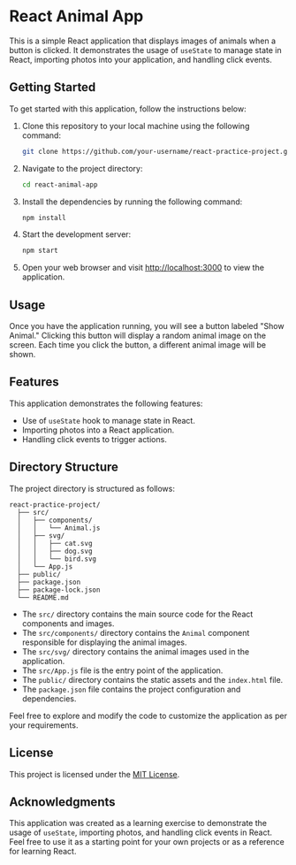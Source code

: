 # React Animal App

This is a simple React application that displays images of animals when a button is clicked. It demonstrates the usage of `useState` to manage state in React, importing photos into your application, and handling click events.

## Getting Started

To get started with this application, follow the instructions below:

1. Clone this repository to your local machine using the following command:

   ```bash
   git clone https://github.com/your-username/react-practice-project.git
   ```

2. Navigate to the project directory:

   ```bash
   cd react-animal-app
   ```

3. Install the dependencies by running the following command:

   ```bash
   npm install
   ```

4. Start the development server:

   ```bash
   npm start
   ```

5. Open your web browser and visit [http://localhost:3000](http://localhost:3000) to view the application.

## Usage

Once you have the application running, you will see a button labeled "Show Animal." Clicking this button will display a random animal image on the screen. Each time you click the button, a different animal image will be shown.

## Features

This application demonstrates the following features:

- Use of `useState` hook to manage state in React.
- Importing photos into a React application.
- Handling click events to trigger actions.

## Directory Structure

The project directory is structured as follows:

```
react-practice-project/
  ├── src/
  │   ├── components/
  │   │   └── Animal.js
  │   ├── svg/
  │   │   ├── cat.svg
  │   │   ├── dog.svg
  │   │   └── bird.svg
  │   └── App.js
  ├── public/
  ├── package.json
  ├── package-lock.json
  └── README.md
```

- The `src/` directory contains the main source code for the React components and images.
- The `src/components/` directory contains the `Animal` component responsible for displaying the animal images.
- The `src/svg/` directory contains the animal images used in the application.
- The `src/App.js` file is the entry point of the application.
- The `public/` directory contains the static assets and the `index.html` file.
- The `package.json` file contains the project configuration and dependencies.

Feel free to explore and modify the code to customize the application as per your requirements.

## License

This project is licensed under the [MIT License](LICENSE).

## Acknowledgments

This application was created as a learning exercise to demonstrate the usage of `useState`, importing photos, and handling click events in React. Feel free to use it as a starting point for your own projects or as a reference for learning React.

